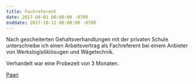 ```yaml
---
title: Fachreferent
date: 2017-08-01 00:00:00 -0700
enddate: 2017-10-12 00:00:00 -0700
---
```


Nach gescheiterten Gehaltsverhandlungen mit der privaten Schule unterschreibe ich einen Arbeitsvertrag als Fachreferent bei einem Anbieter von Werkslogistiklösugen und Wägetechnik.

Verhandelt war eine Probezeit von 3 Monaten.




[Paari](https://www.paari.de/)
